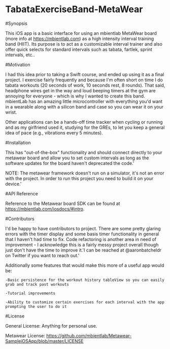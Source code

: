# TabataExerciseBand-MetaWear

#Synopsis

This iOS app is a basic interface for using an mbientlab MetaWear board (more info at https://mbientlab.com) as a high intensity interval training band (HIIT). Its purpose is to act as a customizable interval trainer and also offer quick selects for standard intervals such as tabata, fartlek, sprint intervals, etc..


#Motivation

I had this idea prior to taking a Swift course, and ended up using it as a final project. I exercise fairly frequently and because I'm often short on time I do tabata workouts (20 seconds of work, 10 seconds rest, 8 rounds). That said, headphone wires get in the way and loud beeping timers at the gym are annoying for everyone - which is why I wanted to create this band. mbientLab has an amazing little microcontroller with everything you'd want in a wearable along with a silicon band and case so you can wear it on your wrist.

Other applications can be a hands-off time tracker when cycling or running and as my girlfriend used it, studying for the GREs, to let you keep a general idea of pace (e.g., vibrations every 5 minutes).


#Installation

This has "out-of-the-box" functionality and should connect directly to your metawear board and allow you to set custom intervals as long as the software updates for the board haven't deprecated the code.'

NOTE: The metawear framework doesn't run on a simulator, it's not an error with the project. In order to run this project you need to build it on your device.'


#API Reference

Reference to the Metawear board SDK can be found at https://mbientlab.com/iosdocs/#intro.


#Contributors

I'd be happy to have contributors to project. There are some pretty glaring errors with the timer display and some basis timer functionality in general that I haven't had time to fix. Code refactoring is another area in need of improvement - I acknowledge this is a fairly messy project overall though just don't have the time to improve it.'I can be reached at @aaronbatcheldr on Twitter if you want to reach out.'

Additionally some features that would make this more of a useful app would be:

    -Basic persistence for the workout history tableView so you can easily grab and track past workouts

    -Tutorial improvements

    -Ability to customize certain exercises for each interval with the app prompting the user to do it


#License

General License: Anything for personal use.

Metawear License: https://github.com/mbientlab/Metawear-SampleiOSApp/blob/master/LICENSE